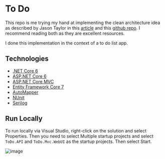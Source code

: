 # To Do

This repo is me trying my hand at implementing the clean architecture idea as described by Jason Taylor in this [article](https://jasontaylor.dev/clean-architecture-getting-started/) and this [github repo](https://github.com/jasontaylordev/CleanArchitecture). I recommend reading both as they are excellent resources.

I done this implementation in the context of a to do list app.

## Technologies

- [.NET Core 6](https://dotnet.microsoft.com/en-us/download/dotnet/6.0)
- [ASP.NET Core 6](https://learn.microsoft.com/en-us/aspnet/core/introduction-to-aspnet-core?view=aspnetcore-6.0)
- [ASP.NET Core MVC](https://learn.microsoft.com/en-us/aspnet/core/mvc/overview?view=aspnetcore-6.0)
- [Entity Framework Core 7](https://learn.microsoft.com/en-us/ef/core/)
- [AutoMapper](https://automapper.org/)
- [NUnit](https://nunit.org/)
- [Serilog](https://serilog.net/)

## Run Locally

To run locally via Visual Studio, right-click on the solution and select Properties. Then you need to select Multiple startup projects and select `ToDo.API` and `ToDo.Mvc.WebUI` as the startup projects. Then select Start.

![image](https://github.com/twarsop/todo/assets/68218278/3c04df74-96cd-4c20-a0e9-056ae87ebd1a)
